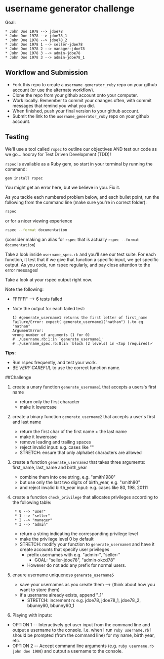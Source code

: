 # username generator challenge

Goal:
    
    * John Doe 1978 --> jdoe78
    * John Doe 1978 --> jdoe78_1
    * John Doe 1978 --> jdoe78_2
    * John Doe 1978 1 --> seller-jdoe78
    * John Doe 1978 2 --> manager-jdoe78
    * John Doe 1978 3 --> admin-jdoe78
    * John Doe 1978 3 --> admin-jdoe78_1


## Workflow and Submission

* Fork this repo to create a `username_generator_ruby` repo on your github account (or use the alternate workflow). 
* Clone the repo from your github account onto your computer.
* Work locally. Remember to commit your changes often, with commit messages that remind you what you did.
* When finished, push your final version to your github account.
* Submit the link to the `username_generator_ruby` repo on your github account.



## Testing

We'll use a tool called `rspec`  to outline our objectives AND test our code as we go... hooray for Test Driven Development (TDD)!

`rspec` is available as a Ruby gem, so start in your terminal by running the command:

```bash
gem install rspec
```

You might get an error here, but we believe in you. Fix it.

As you tackle each numbered problem below, and each bullet point, run the following from the command line (make sure you're in correct folder):

```bash
rspec
```
or for a nicer viewing experience
```bash
rspec --format documentation
```
(consider making an alias for `rspec` that is actually `rspec --format documentation`)

Take a look inside `username_spec.rb` and you'll see our test suite. For each function, it test that if we give that function a specific input, we get specific output. As you code, run rspec regularly, and pay close attention to the error messages!

Take a look at your rspec output right now.

Note the following:

* FFFFFF --> 6 tests failed
* Note the output for each failed test:

    ``` 
    1) #generate_username1 returns the first letter of first_name
    Failure/Error: expect( generate_username1("nathan") ).to eq "nathan"
    ArgumentError:
    wrong number of arguments (1 for 0)
    # ./username.rb:1:in `generate_username1'
    # ./username_spec.rb:8:in `block (2 levels) in <top (required)>'
    ```

**Tips:**

* Run rspec frequently, and test your work.
* BE *VERY CAREFUL* to use the correct function name.


##Challenge

1. create a unary function `generate_username1` that accepts a users's first name
    * return only the first character
    * make it lowercase

2. create a binary function `generate_username2` that accepts a user's first and last name
    * return the first char of the first name + the last name
    * make it lowercase
    * remove leading and trailing spaces
    * reject invalid input: e.g. cases like ""
    * STRETCH: ensure that only alphabet characters are allowed 
    
3. create a function `generate_username3` that takes three arguments: first_name, last_name and birth_year
    * combine them into one string, e.g. "smith1980"
    * but use only the last two digits of birth_year, e.g. "smith80"
    * and reject invalid birth_year input: e.g. cases like 80, 198, 20111


4. create a function `check_privilege` that allocates privileges according to the following table:

        * 0 --> "user"
        * 1 --> "seller"
        * 2 --> "manager"
        * 3 --> "admin"
        
    * return a string indicating the corresponding privilege level
    * make the privilege level 0 by default
    * STRETCH: modify your function to `generate_username4` and have it create accounts that specify user privileges
        * prefix usernames with e.g. "admin-", "seller-"
            * GOAL: "seller-jdoe78", "admin-xkcd78"
        * However do not add any prefix for normal users.
    

5. ensure username uniqueness `generate_username5`
    * save your usernames as you create them --> (think about how you want to store them)
    * if a username already exists, append "_1"
        * STRETCH: increment n: e.g.  jdoe78, jdoe78_1,  jdoe78_2, bbunny60, bbunny60_1

6. Playing with inputs:
    
* OPTION 1 -- Interactively get user input from the command line and output a username to the console. I.e. when I run `ruby username.rb` I should be prompted (from the command line) for my name, birth year, etc.
* OPTION 2 -- Accept command line arguments (e.g. `ruby username.rb john doe 1980`) and output a username to the console.

